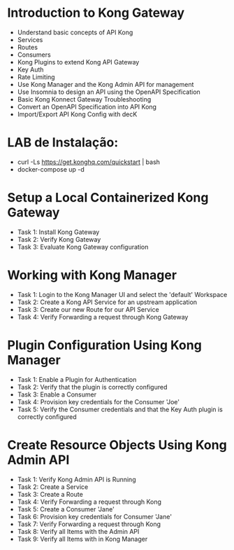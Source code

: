 # Introduction to Kong Gateway

- Understand basic concepts of API Kong 
- Services
- Routes
- Consumers
- Kong Plugins to extend Kong API Gateway
- Key Auth
- Rate Limiting
- Use Kong Manager and the Kong Admin API for management
- Use Insomnia to design an API using the OpenAPI Specification 
- Basic Kong Konnect Gateway Troubleshooting 
- Convert an OpenAPI Specification into API Kong
- Import/Export API Kong Config with decK

# LAB de Instalação:

- curl -Ls https://get.konghq.com/quickstart | bash
- docker-compose up -d



# Setup a Local Containerized Kong Gateway

- Task 1: Install Kong Gateway
- Task 2: Verify Kong Gateway
- Task 3: Evaluate Kong Gateway configuration

# Working with Kong Manager

- Task 1: Login to the Kong Manager UI and select the 'default' Workspace
- Task 2: Create a Kong API Service for an upstream application
- Task 3: Create our new Route for our API Service
- Task 4: Verify Forwarding a request through Kong Gateway

# Plugin Configuration Using Kong Manager

- Task 1: Enable a Plugin for Authentication
- Task 2: Verify that the plugin is correctly configured
- Task 3: Enable a Consumer
- Task 4: Provision key credentials for the Consumer 'Joe'
- Task 5: Verify the Consumer credentials and that the Key Auth plugin is correctly configured

 # Create Resource Objects Using Kong Admin API

 - Task 1: Verify Kong Admin API is Running
 - Task 2: Create a Service
 - Task 3: Create a Route
 - Task 4: Verify Forwarding a request through Kong
 - Task 5: Create a Consumer 'Jane'
 - Task 6: Provision key credentials for Consumer 'Jane'
 - Task 7: Verify Forwarding a request through Kong
 - Task 8: Verify all Items with the Admin API
 - Task 9: Verify all Items with in Kong Manager